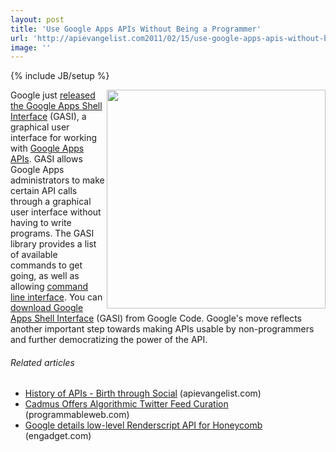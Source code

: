 ```yaml
---
layout: post
title: 'Use Google Apps APIs Without Being a Programmer'
url: 'http://apievangelist.com2011/02/15/use-google-apps-apis-without-being-a-programmer/'
image: ''
---
```

{% include JB/setup %}
<a href="http://google-opensource.blogspot.com/2011/02/use-google-apps-apis-without-writing.html" target="_blank"><img src="http://4.bp.blogspot.com/-VHUtwDjR_-o/TVnGFPWQWfI/AAAAAAAAABg/6A0r7HBToVY/s400/image00.png"  width="350" align="right" /></a>Google just <a href="http://google-opensource.blogspot.com/2011/02/use-google-apps-apis-without-writing.html" target="_blank">released the Google Apps Shell Interface</a> (GASI), a graphical user interface for working with <a href="http://code.google.com/googleapps/" target="_blank">Google Apps APIs</a>.
GASI allows Google Apps administrators to make certain API calls through a graphical user interface without having to write programs.
The GASI library provides a list of available commands to get going, as well as allowing <a  title="Command-line interface"  href="http://en.wikipedia.org/wiki/Command-line_interface">command line interface</a>.
You can <a href="http://code.google.com/p/google-apps-shell/" target="_blank">download Google Apps Shell Interface</a> (GASI) from Google Code.
Google's move reflects another important step towards making APIs usable by non-programmers and further democratizing the power of the API.
<h6 >
     Related articles
</h6>
<ul >
     <li >
          <a href="http://blog.apievangelist.com/2011/02/10/history-of-apis-birth-through-social/">History of APIs - Birth through Social</a> (apievangelist.com)
     </li>
     <li >
          <a href="http://blog.programmableweb.com/2011/02/15/cadmus-offers-algorithmic-twitter-feed-curation/">Cadmus Offers Algorithmic Twitter Feed Curation</a> (programmableweb.com)
     </li>
     <li >
          <a href="http://www.engadget.com/2011/02/11/google-details-low-level-renderscript-api-for-honeycomb/?icid=zemanta">Google details low-level Renderscript API for Honeycomb</a> (engadget.com)
     </li>
</ul>
